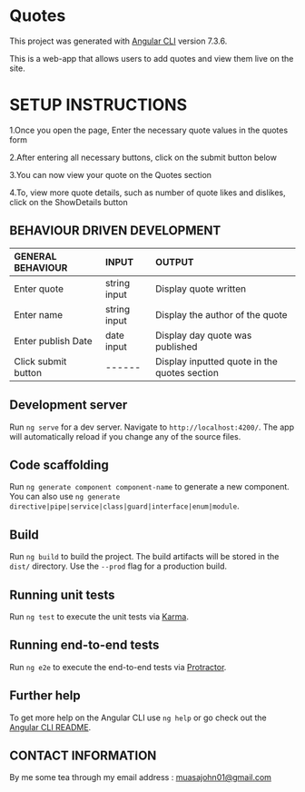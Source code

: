 # Quotes

This project was generated with [Angular CLI](https://github.com/angular/angular-cli) version 7.3.6.

This is a web-app that allows users to add quotes  and view them live on the site.

# SETUP INSTRUCTIONS
1.Once you open the page, Enter the necessary quote values in the quotes form



2.After entering all necessary buttons, click on the submit button below



3.You can now view your quote on the Quotes section


4.To, view more quote details, such as number of quote likes and dislikes, click on the ShowDetails button


## BEHAVIOUR DRIVEN DEVELOPMENT
| GENERAL BEHAVIOUR | INPUT | OUTPUT|
|:------------------|:--------|:-----------|
|Enter quote| string input|Display quote written|
|Enter name| string input|Display the author of the quote|
|Enter publish Date|date input|Display day quote was published|
|Click submit button|------|Display inputted quote in the quotes section|

## Development server

Run `ng serve` for a dev server. Navigate to `http://localhost:4200/`. The app will automatically reload if you change any of the source files.

## Code scaffolding

Run `ng generate component component-name` to generate a new component. You can also use `ng generate directive|pipe|service|class|guard|interface|enum|module`.

## Build

Run `ng build` to build the project. The build artifacts will be stored in the `dist/` directory. Use the `--prod` flag for a production build.

## Running unit tests

Run `ng test` to execute the unit tests via [Karma](https://karma-runner.github.io).

## Running end-to-end tests

Run `ng e2e` to execute the end-to-end tests via [Protractor](http://www.protractortest.org/).

## Further help

To get more help on the Angular CLI use `ng help` or go check out the [Angular CLI README](https://github.com/angular/angular-cli/blob/master/README.md).


## CONTACT INFORMATION
By me some tea through my email address : <muasajohn01@gmail.com>